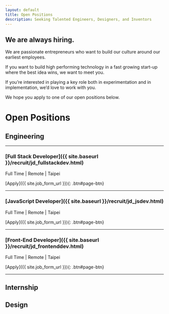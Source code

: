 ```yaml
---
layout: default
title: Open Positions
description: Seeking Talented Engineers, Designers, and Inventors
---
```


## We are always hiring.

We are passionate entrepreneurs who want to build our culture around our earliest employees.

If you want to build high performing technology in a fast growing start-up where the best idea wins, we want to meet you.

If you’re interested in playing a key role both in experimentation and in implementation, we’d love to work with you. 

We hope you apply to one of our open positions below.

# Open Positions

## Engineering

---

### [Full Stack Developer]({{ site.baseurl }}/recruit/jd_fullstackdev.html)
Full Time | Remote | Taipei

[Apply]({{ site.job_form_url }}){: .btn#page-btn}

---

### [JavaScript Developer]({{ site.baseurl }}/recruit/jd_jsdev.html)
Full Time | Remote | Taipei

[Apply]({{ site.job_form_url }}){: .btn#page-btn}

---

### [Front-End Developer]({{ site.baseurl }}/recruit/jd_frontenddev.html)
Full Time | Remote | Taipei

[Apply]({{ site.job_form_url }}){: .btn#page-btn}

---

## Internship

## Design


